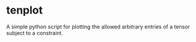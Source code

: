# tenplot
A simple python script for plotting the allowed arbitrary entries of a tensor subject to a constraint.
